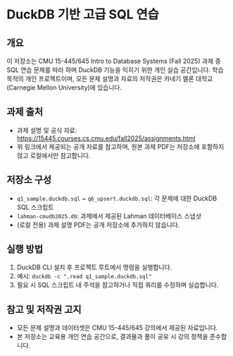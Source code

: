 # DuckDB 기반 고급 SQL 연습

## 개요
이 저장소는 CMU 15-445/645 Intro to Database Systems (Fall 2025) 과제 중 SQL 연습 문제를 따라 하며 DuckDB 기능을 익히기 위한 개인 실습 공간입니다. 학습 목적의 개인 프로젝트이며, 모든 문제 설명과 자료의 저작권은 카네기 멜론 대학교(Carnegie Mellon University)에 있습니다.

## 과제 출처
- 과제 설명 및 공식 자료: https://15445.courses.cs.cmu.edu/fall2025/assignments.html
- 위 링크에서 제공되는 공개 자료를 참고하며, 원본 과제 PDF는 저장소에 포함하지 않고 로컬에서만 참고합니다.

## 저장소 구성
- `q1_sample.duckdb.sql` ~ `q6_upsert.duckdb.sql`: 각 문제에 대한 DuckDB SQL 스크립트
- `lahman-cmudb2025.db`: 과제에서 제공된 Lahman 데이터베이스 스냅샷
- (로컬 전용) 과제 설명 PDF는 공개 저장소에 추가하지 않습니다.

## 실행 방법
1. DuckDB CLI 설치 후 프로젝트 루트에서 명령을 실행합니다.
2. 예시: `duckdb -c ".read q1_sample.duckdb.sql"`
3. 필요 시 SQL 스크립트 내 주석을 참고하거나 직접 쿼리를 수정하며 실습합니다.

## 참고 및 저작권 고지
- 모든 문제 설명과 데이터셋은 CMU 15-445/645 강의에서 제공된 자료입니다.
- 본 저장소는 교육용 개인 연습 공간으로, 결과물과 풀이 공유 시 강의 정책을 준수합니다.
